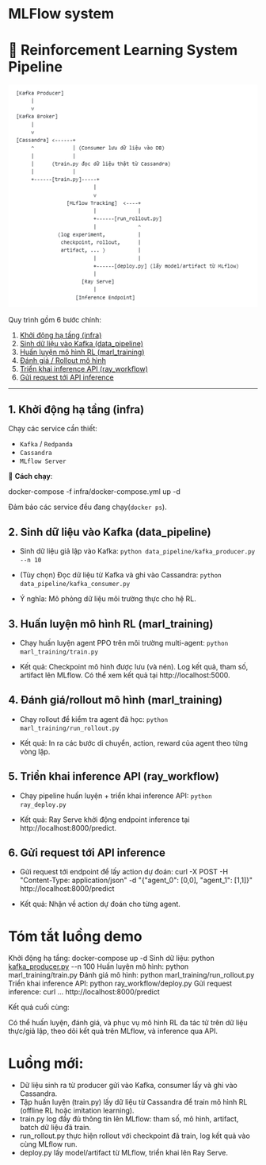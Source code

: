 # MLFlow system
# 🧠 Reinforcement Learning System Pipeline

![Luồng dữ liệu](assets/workflow.png)


Quy trình gồm 6 bước chính:

1. [Khởi động hạ tầng (infra)](#1-khởi-động-hạ-tầng-infra)  
2. [Sinh dữ liệu vào Kafka (data_pipeline)](#2-sinh-dữ-liệu-vào-kafka-data_pipeline)  
3. [Huấn luyện mô hình RL (marl_training)](#3-huấn-luyện-mô-hình-rl-marl_training)  
4. [Đánh giá / Rollout mô hình](#4-đánh-giá--rollout-mô-hình)  
5. [Triển khai inference API (ray_workflow)](#5-triển-khai-inference-api-ray_workflow)  
6. [Gửi request tới API inference](#6-gửi-request-tới-api-inference)

---

## 1. Khởi động hạ tầng (infra)

Chạy các service cần thiết:
- `Kafka` / `Redpanda`
- `Cassandra`
- `MLflow Server`

📌 **Cách chạy**:

docker-compose -f infra/docker-compose.yml up -d

Đảm bảo các service đều đang chạy(`docker ps`).


## 2. Sinh dữ liệu vào Kafka (data_pipeline)

-  Sinh dữ liệu giả lập vào Kafka:
  `python data_pipeline/kafka_producer.py --n 10`

-  (Tùy chọn) Đọc dữ liệu từ Kafka và ghi vào Cassandra:
  `python data_pipeline/kafka_consumer.py`

-  Ý nghĩa: Mô phỏng dữ liệu môi trường thực cho hệ RL.

## 3. Huấn luyện mô hình RL (marl_training)

-  Chạy huấn luyện agent PPO trên môi trường multi-agent:
  `python marl_training/train.py`

-  Kết quả:
    Checkpoint mô hình được lưu (và nén).
    Log kết quả, tham số, artifact lên MLflow.
    Có thể xem kết quả tại http://localhost:5000.

## 4. Đánh giá/rollout mô hình (marl_training)

-  Chạy rollout để kiểm tra agent đã học:
  `python marl_training/run_rollout.py`

-  Kết quả:
    In ra các bước di chuyển, action, reward của agent theo từng vòng lặp.

## 5. Triển khai inference API (ray_workflow)

-  Chạy pipeline huấn luyện + triển khai inference API:
  `python ray_deploy.py`

-  Kết quả:
    Ray Serve khởi động endpoint inference tại http://localhost:8000/predict.

## 6. Gửi request tới API inference
-  Gửi request tới endpoint để lấy action dự đoán:
  curl -X POST -H "Content-Type: application/json" -d "{\"agent_0\": [0,0], \"agent_1\": [1,1]}" http://localhost:8000/predict


-  Kết quả:
    Nhận về action dự đoán cho từng agent.

# Tóm tắt luồng demo
Khởi động hạ tầng:
  docker-compose up -d
Sinh dữ liệu:
  python [kafka_producer.py](http://_vscodecontentref_/0) --n 100
Huấn luyện mô hình:
  python marl_training/train.py
Đánh giá mô hình:
  python marl_training/run_rollout.py
Triển khai inference API:
  python ray_workflow/deploy.py
Gửi request inference:
  curl ... http://localhost:8000/predict

Kết quả cuối cùng:

  Có thể huấn luyện, đánh giá, và phục vụ mô hình RL đa tác tử trên dữ liệu thực/giả lập, theo dõi kết quả trên MLflow, và inference qua API.


# Luồng mới: 
- Dữ liệu sinh ra từ producer gửi vào Kafka, consumer lấy và ghi vào Cassandra.
- Tập huấn luyện (train.py) lấy dữ liệu từ Cassandra để train mô hình RL (offline RL hoặc imitation learning).
- train.py log đầy đủ thông tin lên MLflow: tham số, mô hình, artifact, batch dữ liệu đã train.
- run_rollout.py thực hiện rollout với checkpoint đã train, log kết quả vào cùng MLflow run.
- deploy.py lấy model/artifact từ MLflow, triển khai lên Ray Serve.
